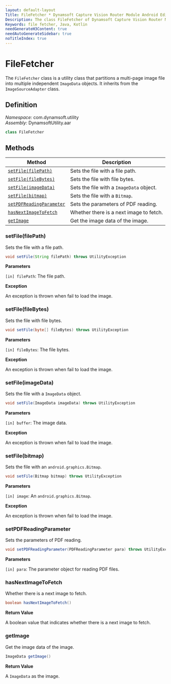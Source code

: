 ```yaml
---
layout: default-layout
Title: FileFetcher * Dynamsoft Capture Vision Router Module Android Edition API Reference
Description: The class FileFetcher of Dynamsoft Capture Vision Router Module is a utility class that partitions a multi-page image file into multiple independent ImageData objects.
Keywords: file fetcher, Java, Kotlin
needGenerateH3Content: true
needAutoGenerateSidebar: true
noTitleIndex: true
---
```


# FileFetcher

The `FileFetcher` class is a utility class that partitions a multi-page image file into multiple independent `ImageData` objects. It inherits from the `ImageSourceAdapter` class.

## Definition

*Namespace:* com.dynamsoft.utility  
*Assembly:* DynamsoftUtility.aar

```java
class FileFetcher
```

## Methods

| Method | Description |
| ------ | ----------- |
| [`setFile(filePath)`](#setfilefilepath) | Sets the file with a file path. |
| [`setFile(fileBytes)`](#setfilefilebytes) | Sets the file with file bytes. |
| [`setFile(imageData)`](#setfileimagedata) | Sets the file with a `ImageData` object. |
| [`setFile(bitmap)`](#setfilebitmap) | Sets the file with a `Bitmap`. |
| [`setPDFReadingParameter`](#setpdfreadingparameter) | Sets the parameters of PDF reading. |
| [`hasNextImageToFetch`](#hasnextimagetofetch) | Whether there is a next image to fetch. |
| [`getImage`](#getimage) | Get the image data of the image. |

### setFile(filePath)

Sets the file with a file path.

```java
void setFile(String filePath) throws UtilityException
```

**Parameters**

`[in] filePath`: The file path.

**Exception**

An exception is thrown when fail to load the image.

### setFile(fileBytes)

Sets the file with file bytes.

```java
void setFile(byte[] fileBytes) throws UtilityException
```

**Parameters**

`[in] fileBytes`: The file bytes.  

**Exception**

An exception is thrown when fail to load the image.

### setFile(imageData)

Sets the file with a `ImageData` object.

```java
void setFile(ImageData imageData) throws UtilityException
```

**Parameters**

`[in] buffer`: The image data.

**Exception**

An exception is thrown when fail to load the image.

### setFile(bitmap)

Sets the file with an `android.graphics.Bitmap`.

```java
void setFile(Bitmap bitmap) throws UtilityException
```

**Parameters**

`[in] image`: An `android.graphics.Bitmap`.

**Exception**

An exception is thrown when fail to load the image.

### setPDFReadingParameter

Sets the parameters of PDF reading.

```java
void setPDFReadingParameter(PDFReadingParameter para) throws UtilityException
```

**Parameters**

`[in] para`: The parameter object for reading PDF files.

### hasNextImageToFetch

Whether there is a next image to fetch.

```java
boolean hasNextImageToFetch()
```

**Return Value**

A boolean value that indicates whether there is a next image to fetch.

### getImage

Get the image data of the image.

```java
ImageData getImage()
```

**Return Value**

A `ImageData` as the image.
